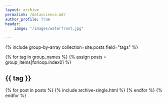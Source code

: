 ```yaml
---
layout: archive
permalink: /datascience.md/
author_profile: True
header: 
    iamge: "/images/waterfront.jpg"

---
```



{% include group-by-array collection=site.posts field="tags" %}

{% for tag in group_names %}
  {% assign posts = group_items[forloop.index0] %}
  <h2 id="{{ tag | slugify }}" class="archive__subtitle">{{ tag }}</h2>
  {% for post in posts %}
    {% include archive-single.html %}
  {% endfor %}
{% endfor %}